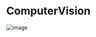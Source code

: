 # ComputerVision
![image](https://github.com/NGC-22376/ComputerVision/blob/master/Project%20Structure.png)
